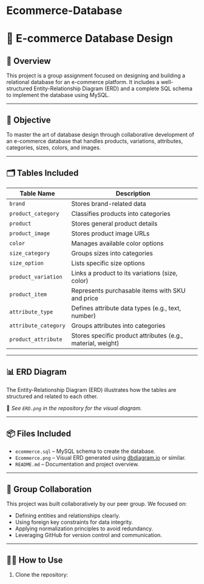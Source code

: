 # Ecommerce-Database
# 🛒 E-commerce Database Design

## 📌 Overview
This project is a group assignment focused on designing and building a relational database for an e-commerce platform. It includes a well-structured Entity-Relationship Diagram (ERD) and a complete SQL schema to implement the database using MySQL.

---

## 🎯 Objective
To master the art of database design through collaborative development of an e-commerce database that handles products, variations, attributes, categories, sizes, colors, and images.

---

## 🗂️ Tables Included

| Table Name            | Description |
|-----------------------|-------------|
| `brand`               | Stores brand-related data |
| `product_category`    | Classifies products into categories |
| `product`             | Stores general product details |
| `product_image`       | Stores product image URLs |
| `color`               | Manages available color options |
| `size_category`       | Groups sizes into categories |
| `size_option`         | Lists specific size options |
| `product_variation`   | Links a product to its variations (size, color) |
| `product_item`        | Represents purchasable items with SKU and price |
| `attribute_type`      | Defines attribute data types (e.g., text, number) |
| `attribute_category`  | Groups attributes into categories |
| `product_attribute`   | Stores specific product attributes (e.g., material, weight) |

---

## 📊 ERD Diagram

The Entity-Relationship Diagram (ERD) illustrates how the tables are structured and related to each other.

📎 *See `ERD.png` in the repository for the visual diagram.*

---

## 📦 Files Included

- `ecommerce.sql` – MySQL schema to create the database.
- `Ecommerce.png` – Visual ERD generated using [dbdiagram.io](https://dbdiagram.io) or similar.
- `README.md` – Documentation and project overview.

---

## 🤝 Group Collaboration

This project was built collaboratively by our peer group. We focused on:

- Defining entities and relationships clearly.
- Using foreign key constraints for data integrity.
- Applying normalization principles to avoid redundancy.
- Leveraging GitHub for version control and communication.

---

## 👨‍💻 How to Use

1. Clone the repository:
   ```bash
 
